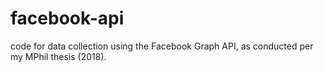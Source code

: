 # facebook-api
code for data collection using the Facebook Graph API, as conducted per my MPhil thesis (2018).
